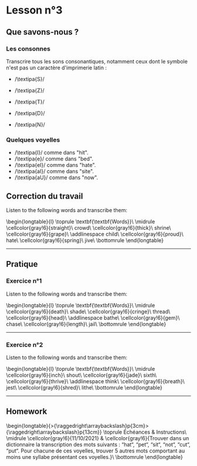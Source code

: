 # Lesson n°3



## Que savons-nous ?

### Les consonnes

Transcrire tous les sons consonantiques, notamment ceux dont le symbole n'est pas un caractère d'imprimerie latin :

* /\textipa{S}/

* /\textipa{Z}/

* /\textipa{T}/

* /\textipa{D}/

* /\textipa{N}/



### Quelques voyelles

*  /\textipa{I}/ comme dans "hit".
*  /\textipa{e}/ comme dans "bed".
*  /\textipa{eI}/ comme dans "hate".
*  /\textipa{aI}/ comme dans "site".
*  /\textipa{aU}/ comme dans "now".



## Correction du travail

Listen to the following words and transcribe them:



 
\begin{longtable}{l}
\toprule
\textbf{\textbf{Words}}\\
\midrule
\cellcolor{gray!6}{straight}\\
crowd\\
\cellcolor{gray!6}{thick}\\
shrine\\
\cellcolor{gray!6}{grape}\\
\addlinespace
child\\
\cellcolor{gray!6}{proud}\\
hate\\
\cellcolor{gray!6}{spring}\\
jive\\
\bottomrule
\end{longtable} 

---

## Pratique

### Exercice n°1

Listen to the following words and transcribe them:



 
\begin{longtable}{l}
\toprule
\textbf{\textbf{Words}}\\
\midrule
\cellcolor{gray!6}{death}\\
shade\\
\cellcolor{gray!6}{cringe}\\
thread\\
\cellcolor{gray!6}{head}\\
\addlinespace
bathe\\
\cellcolor{gray!6}{gem}\\
chase\\
\cellcolor{gray!6}{length}\\
jail\\
\bottomrule
\end{longtable} 

---

### Exercice n°2

Listen to the following words and transcribe them:



 
\begin{longtable}{l}
\toprule
\textbf{\textbf{Words}}\\
\midrule
\cellcolor{gray!6}{inch}\\
shout\\
\cellcolor{gray!6}{jade}\\
sixth\\
\cellcolor{gray!6}{thrive}\\
\addlinespace
think\\
\cellcolor{gray!6}{breath}\\
jest\\
\cellcolor{gray!6}{shred}\\
lithe\\
\bottomrule
\end{longtable} 

---

## Homework


\begin{longtable}{>{\raggedright\arraybackslash}p{3cm}>{\raggedright\arraybackslash}p{13cm}}
\toprule
Échéances & Instructions\\
\midrule
\cellcolor{gray!6}{11/10/2021} & \cellcolor{gray!6}{Trouver dans un dictionnaire la transcription des mots suivants : “hat“, “pet“, “sit“, “not“, “cut“, “put“. Pour chacune de ces voyelles, trouver 5 autres mots comportant au moins une syllabe présentant ces voyelles.}\\
\bottomrule
\end{longtable}
